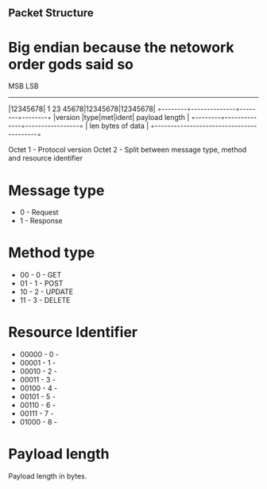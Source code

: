 ## Packet Structure
# Big endian because the netowork order gods said so

MSB                               LSB
___________________________________________
|12345678| 1   23  45678|12345678|12345678|
◦--------◦--------------◦--------◦--------◦
|version |type|met|ident|  payload length |
◦--------◦--------------◦-----------------◦
|         len bytes of data               |
◦-----------------------------------------◦

Octet 1 - Protocol version
Octet 2 - Split between message type, method and resource identifier

# Message type
- 0 - Request
- 1 - Response

# Method type
- 00 - 0 - GET
- 01 - 1 - POST
- 10 - 2 - UPDATE
- 11 - 3 - DELETE

# Resource Identifier

- 00000 - 0 -
- 00001 - 1 -
- 00010 - 2 -
- 00011 - 3 -
- 00100 - 4 -
- 00101 - 5 -
- 00110 - 6 -
- 00111 - 7 -
- 01000 - 8 -

# Payload length
Payload length in bytes. 